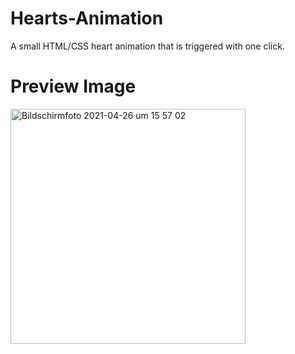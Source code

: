 # Hearts-Animation
A small HTML/CSS heart animation that is triggered with one click.


# Preview Image

<img width="376" alt="Bildschirmfoto 2021-04-26 um 15 57 02" src="https://user-images.githubusercontent.com/83224884/116094697-0c89b500-a6a8-11eb-80c0-250efbee1632.png">
